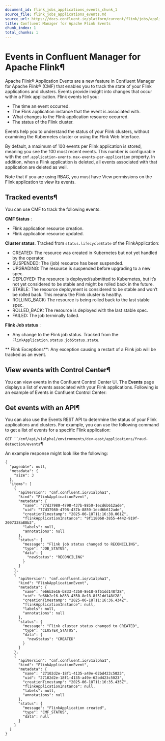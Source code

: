```yaml
---
document_id: flink_jobs_applications_events_chunk_1
source_file: flink_jobs_applications_events.md
source_url: https://docs.confluent.io/platform/current/flink/jobs/applications/events.html
title: Confluent Manager for Apache Flink Events
chunk_index: 1
total_chunks: 1
---
```


# Events in Confluent Manager for Apache Flink¶

Apache Flink® Application Events are a new feature in Confluent Manager for Apache Flink® (CMF) that enables you to track the state of your Flink applications and clusters. Events provide insight into changes that occur within a Flink application. Flink events tell you:

  * The time an event occurred.
  * The Flink application instance that the event is associated with.
  * What changes to the Flink application resource occurred.
  * The status of the Flink cluster.

Events help you to understand the status of your Flink clusters, without examining the Kubernetes cluster or using the Flink Web Interface.

By default, a maximum of 100 events per Flink application is stored, meaning you see the 100 most recent events. This number is configurable with the `cmf.application-events.max-events-per-application` property. In addition, when a Flink application is deleted, all events associated with that application are deleted as well.

Note that if you are using RBAC, you must have View permissions on the Flink application to view its events.

## Tracked events¶

You can use CMF to track the following events.

**CMF Status** :

  * Flink application resource creation.
  * Flink application resource updated.

**Cluster status**. Tracked from `status.lifecycleState` of the FlinkApplication:

  * CREATED: The resource was created in Kubernetes but not yet handled by the operator.
  * SUSPENDED: The (job) resource has been suspended.
  * UPGRADING: The resource is suspended before upgrading to a new spec.
  * DEPLOYED: The resource is deployed/submitted to Kubernetes, but it’s not yet considered to be stable and might be rolled back in the future.
  * STABLE: The resource deployment is considered to be stable and won’t be rolled back. This means the Flink cluster is healthy.
  * ROLLING_BACK: The resource is being rolled back to the last stable spec.
  * ROLLED_BACK: The resource is deployed with the last stable spec.
  * FAILED: The job terminally failed.

**Flink Job status** :

  * Any change to the Flink job status. Tracked from the `FlinkApplication.status.jobStatus.state`.

** Flink Exceptions**: Any exception causing a restart of a Flink job will be tracked as an event.

## View events with Control Center¶

You can view events in the Confluent Control Center UI. The **Events** page displays a list of events associated with your Flink applications. Following is an example of Events in Confluent Control Center:

[](../../../_images/cpf-c3-event-logs.png)

## Get events with an API¶

You can also use the Events REST API to determine the status of your Flink applications and clusters. For example, you can use the following command to get a list of events for a specific Flink application:

`GET ``/cmf/api/v1alpha1/environments/dev-east/applications/fraud-detection/events`¶

An example response might look like the following:

    {
      "pageable": null,
      "metadata": {
        "size": 3
      },
      "items": [
        {
          "apiVersion": "cmf.confluent.io/v1alpha1",
          "kind": "FlinkApplicationEvent",
          "metadata": {
            "name": "77d37980-4798-437b-8850-1ecd6b612ade",
            "uid": "77d37980-4798-437b-8850-1ecd6b612ade",
            "creationTimestamp": "2025-06-18T11:16:38.061Z",
            "flinkApplicationInstance": "9f118068-3855-4442-919f-2007338a88b2",
            "labels": null,
            "annotations": null
          },
          "status": {
            "message": "Flink job status changed to RECONCILING",
            "type": "JOB_STATUS",
            "data": {
              "newStatus": "RECONCILING"
            }
          }
        },
        {
          "apiVersion": "cmf.confluent.io/v1alpha1",
          "kind": "FlinkApplicationEvent",
          "metadata": {
            "name": "e66b2e16-b833-4350-8e18-8f51dd148f28",
            "uid": "e66b2e16-b833-4350-8e18-8f51dd148f28",
            "creationTimestamp": "2025-06-18T11:16:36.434Z",
            "flinkApplicationInstance": null,
            "labels": null,
            "annotations": null
          },
          "status": {
            "message": "Flink cluster status changed to CREATED",
            "type": "CLUSTER_STATUS",
            "data": {
              "newStatus": "CREATED"
            }
          }
        },
        {
          "apiVersion": "cmf.confluent.io/v1alpha1",
          "kind": "FlinkApplicationEvent",
          "metadata": {
            "name": "27102d2e-18f1-4135-a49e-62bd423c5023",
            "uid": "27102d2e-18f1-4135-a49e-62bd423c5023",
            "creationTimestamp": "2025-06-18T11:16:35.435Z",
            "flinkApplicationInstance": null,
            "labels": null,
            "annotations": null
          },
          "status": {
            "message": "FlinkApplication created",
            "type": "CMF_STATUS",
            "data": null
          }
        }
      ]
    }
